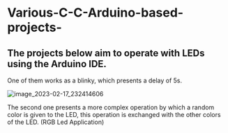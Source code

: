 # Various-C-C-Arduino-based-projects-
## The projects below aim to operate with LEDs using the Arduino IDE.
One of them works as a blinky, which presents a delay of 5s.

![image_2023-02-17_232414606](https://user-images.githubusercontent.com/125584777/219796674-ce67a23b-63ee-44f9-bffc-d1d10f0856fe.jpg)

The second one presents a more complex operation by which a random color is given to the LED, this operation is exchanged with the other colors of the LED. (RGB Led Application)
